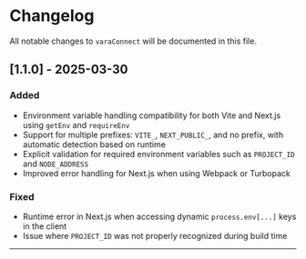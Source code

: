 # Changelog

All notable changes to `varaConnect` will be documented in this file.

## [1.1.0] - 2025-03-30

### Added
- Environment variable handling compatibility for both Vite and Next.js using `getEnv` and `requireEnv`
- Support for multiple prefixes: `VITE_`, `NEXT_PUBLIC_`, and no prefix, with automatic detection based on runtime
- Explicit validation for required environment variables such as `PROJECT_ID` and `NODE_ADDRESS`
- Improved error handling for Next.js when using Webpack or Turbopack

### Fixed
- Runtime error in Next.js when accessing dynamic `process.env[...]` keys in the client
- Issue where `PROJECT_ID` was not properly recognized during build time

---
